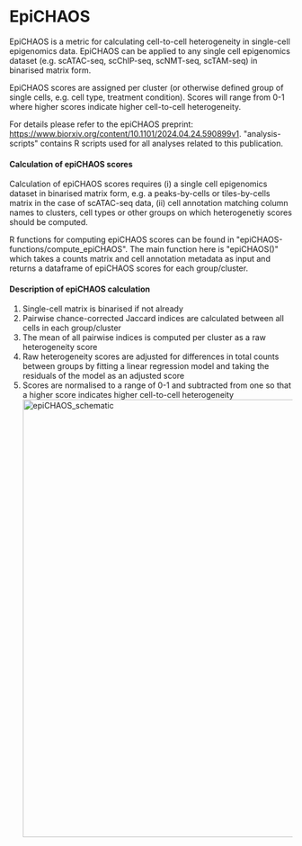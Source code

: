 
# EpiCHAOS

EpiCHAOS is a metric for calculating cell-to-cell heterogeneity in single-cell epigenomics data. EpiCHAOS can be applied to any single cell epigenomics dataset (e.g. scATAC-seq, scChIP-seq, scNMT-seq, scTAM-seq) in binarised matrix form.

EpiCHAOS scores are assigned per cluster (or otherwise defined group of single cells, e.g. cell type, treatment condition). Scores will range from 0-1 where higher scores indicate higher cell-to-cell heterogeneity. 

For details please refer to the epiCHAOS preprint: https://www.biorxiv.org/content/10.1101/2024.04.24.590899v1. "analysis-scripts" contains R scripts used for all analyses related to this publication.


#### Calculation of epiCHAOS scores

Calculation of epiCHAOS scores requires (i) a single cell epigenomics dataset in binarised matrix form, e.g. a peaks-by-cells or tiles-by-cells matrix in the case of scATAC-seq data, (ii) cell annotation matching column names to clusters, cell types or other groups on which heterogenetiy scores should be computed.

R functions for computing epiCHAOS scores can be found in "epiCHAOS-functions/compute_epiCHAOS". The main function here is "epiCHAOS()" which takes a counts matrix and cell annotation metadata as input and returns a dataframe of epiCHAOS scores for each group/cluster. 

#### Description of epiCHAOS calculation
1. Single-cell matrix is binarised if not already
2. Pairwise chance-corrected Jaccard indices are calculated between all cells in each group/cluster
3. The mean of all pairwise indices is computed per cluster as a raw heterogeneity score
4. Raw heterogeneity scores are adjusted for differences in total counts between groups by fitting a linear regression model and taking the residuals of the model as an adjusted score
5. Scores are normalised to a range of 0-1 and subtracted from one so that a higher score indicates higher cell-to-cell heterogeneity
   <img width="778" alt="epiCHAOS_schematic" src="https://github.com/CompEpigen/epiCHAOS/assets/61455651/0fdc19e5-7b50-4475-98b0-4ece1f3762a0">

